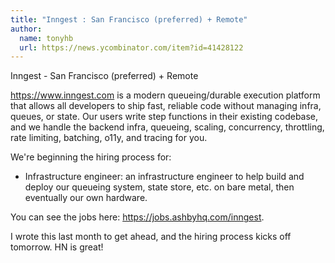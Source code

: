 ```yaml
---
title: "Inngest : San Francisco (preferred) + Remote"
author:
  name: tonyhb
  url: https://news.ycombinator.com/item?id=41428122
---
```

Inngest - San Francisco (preferred) + Remote

<a href="https:&#x2F;&#x2F;www.inngest.com" rel="nofollow">https:&#x2F;&#x2F;www.inngest.com</a> is a modern queueing&#x2F;durable execution platform that allows all developers to ship fast, reliable code without managing infra, queues, or state. Our users write step functions in their existing codebase, and we handle the backend infra, queueing, scaling, concurrency, throttling, rate limiting, batching, o11y, and tracing for you.

We&#x27;re beginning the hiring process for:

* Infrastructure engineer: an infrastructure engineer to help build and deploy our queueing system, state store, etc. on bare metal, then eventually our own hardware.

You can see the jobs here: <a href="https:&#x2F;&#x2F;jobs.ashbyhq.com&#x2F;inngest">https:&#x2F;&#x2F;jobs.ashbyhq.com&#x2F;inngest</a>.

I wrote this last month to get ahead, and the hiring process kicks off tomorrow.  HN is great!
